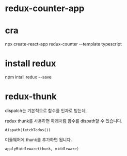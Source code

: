 # redux-counter-app

# cra

npx create-react-app redux-counter --template typescript

# install redux

npm intall redux --save

# redux-thunk

dispatch는 기본적으로 함수를 인자로 받는데,

redux thunk를 사용하면 아래처럼 함수를 dispath할 수 있습니다.

`dispath(fetchTodos())`

미들웨어에 thunk를 추가하면 됩니다.

`applyMiddleware(thunk, middleware)`
